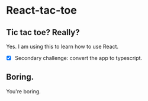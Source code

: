 # React-tac-toe

## Tic tac toe? Really?

Yes. I am using this to learn how to use React.

-   [x] Secondary challenge: convert the app to typescript.

## Boring.

You're boring.
